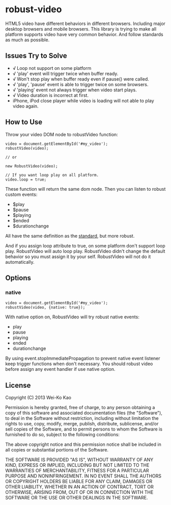 robust-video
============

HTML5 video have different behaviors in different browsers. Including major desktop browsers and mobile browsers.
This library is trying to make all platform supports video have very common behavior. And follow standards as much as possible.

Issues Try to Solve
-------------------

* √ Loop not support on some platform
* √ 'play' event will trigger twice when buffer ready.
* √ Won't stop play when buffer ready even if pause() were called.
* √ 'play', 'pause' event is able to trigger twice on some browsers.
* √ 'playing' event not always trigger when video start plays.
* √ Video duration is incorrect at first.
* iPhone, iPod close player while video is loading will not able to play video again.

How to Use
----------

Throw your video DOM node to robustVideo function:

    video = document.getElementById('#my_video');
    robustVideo(video);

    // or

    new RobustVideo(video);

    // If you want loop play on all platform.
    video.loop = true;

These function will return the same dom node. Then you can listen to robust custom events:

* $play
* $pause
* $playing
* $ended
* $durationchange

All have the same definition as the [standard][1], but more robust.

And if you assign loop attribute to true, on some platform don't support loop play.
RobustVideo will auto loop play. RobustVideo didn't change the default behavior so you must assign it by your self.
RobustVideo will not do it automatically.

[1]:http://www.w3.org/TR/html5/embedded-content-0.html#mediaevents

Options
-------

### native

    video = document.getElementById('#my_video');
    robustVideo(video, {native: true});

With native option on, RobustVideo will try robust native events:

* play
* pause
* playing
* ended
* durationchange

By using event.stopImmediatePropagation to prevent native event listener keep trigger functions when don't necessary.
You should robust video before assign any event handler if use native option.


License
-------

Copyright (C) 2013 Wei-Ko Kao

Permission is hereby granted, free of charge, to any person obtaining a copy of this software and associated documentation files (the "Software"), to deal in the Software without restriction, including without limitation the rights to use, copy, modify, merge, publish, distribute, sublicense, and/or sell copies of the Software, and to permit persons to whom the Software is furnished to do so, subject to the following conditions:

The above copyright notice and this permission notice shall be included in all copies or substantial portions of the Software.

THE SOFTWARE IS PROVIDED "AS IS", WITHOUT WARRANTY OF ANY KIND, EXPRESS OR IMPLIED, INCLUDING BUT NOT LIMITED TO THE WARRANTIES OF MERCHANTABILITY, FITNESS FOR A PARTICULAR PURPOSE AND NONINFRINGEMENT. IN NO EVENT SHALL THE AUTHORS OR COPYRIGHT HOLDERS BE LIABLE FOR ANY CLAIM, DAMAGES OR OTHER LIABILITY, WHETHER IN AN ACTION OF CONTRACT, TORT OR OTHERWISE, ARISING FROM, OUT OF OR IN CONNECTION WITH THE SOFTWARE OR THE USE OR OTHER DEALINGS IN THE SOFTWARE.

